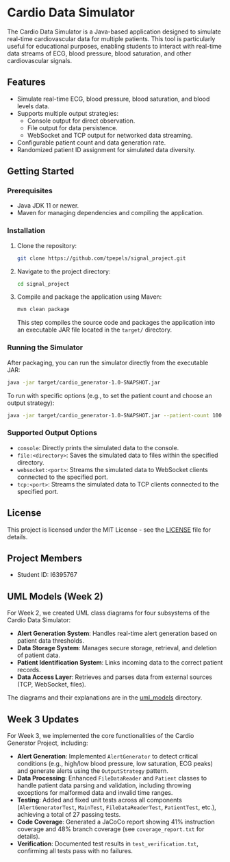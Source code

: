# Cardio Data Simulator

The Cardio Data Simulator is a Java-based application designed to simulate real-time cardiovascular data for multiple patients. This tool is particularly useful for educational purposes, enabling students to interact with real-time data streams of ECG, blood pressure, blood saturation, and other cardiovascular signals.

## Features

- Simulate real-time ECG, blood pressure, blood saturation, and blood levels data.
- Supports multiple output strategies:
  - Console output for direct observation.
  - File output for data persistence.
  - WebSocket and TCP output for networked data streaming.
- Configurable patient count and data generation rate.
- Randomized patient ID assignment for simulated data diversity.

## Getting Started

### Prerequisites

- Java JDK 11 or newer.
- Maven for managing dependencies and compiling the application.

### Installation

1. Clone the repository:

   ```sh
   git clone https://github.com/tpepels/signal_project.git
   ```

2. Navigate to the project directory:

   ```sh
   cd signal_project
   ```

3. Compile and package the application using Maven:
   ```sh
   mvn clean package
   ```
   This step compiles the source code and packages the application into an executable JAR file located in the `target/` directory.

### Running the Simulator

After packaging, you can run the simulator directly from the executable JAR:

```sh
java -jar target/cardio_generator-1.0-SNAPSHOT.jar
```

To run with specific options (e.g., to set the patient count and choose an output strategy):

```sh
java -jar target/cardio_generator-1.0-SNAPSHOT.jar --patient-count 100 --output file:./output
```

### Supported Output Options

- `console`: Directly prints the simulated data to the console.
- `file:<directory>`: Saves the simulated data to files within the specified directory.
- `websocket:<port>`: Streams the simulated data to WebSocket clients connected to the specified port.
- `tcp:<port>`: Streams the simulated data to TCP clients connected to the specified port.

## License

This project is licensed under the MIT License - see the [LICENSE](LICENSE) file for details.

## Project Members
- Student ID: I6395767

## UML Models (Week 2)

For Week 2, we created UML class diagrams for four subsystems of the Cardio Data Simulator:

- **Alert Generation System**: Handles real-time alert generation based on patient data thresholds.
- **Data Storage System**: Manages secure storage, retrieval, and deletion of patient data.
- **Patient Identification System**: Links incoming data to the correct patient records.
- **Data Access Layer**: Retrieves and parses data from external sources (TCP, WebSocket, files).

The diagrams and their explanations are in the [uml_models](uml_models/) directory.

## Week 3 Updates
For Week 3, we implemented the core functionalities of the Cardio Generator Project, including:
- **Alert Generation**: Implemented `AlertGenerator` to detect critical conditions (e.g., high/low blood pressure, low saturation, ECG peaks) and generate alerts using the `OutputStrategy` pattern.
- **Data Processing**: Enhanced `FileDataReader` and `Patient` classes to handle patient data parsing and validation, including throwing exceptions for malformed data and invalid time ranges.
- **Testing**: Added and fixed unit tests across all components (`AlertGeneratorTest`, `MainTest`, `FileDataReaderTest`, `PatientTest`, etc.), achieving a total of 27 passing tests.
- **Code Coverage**: Generated a JaCoCo report showing 41% instruction coverage and 48% branch coverage (see `coverage_report.txt` for details).
- **Verification**: Documented test results in `test_verification.txt`, confirming all tests pass with no failures.